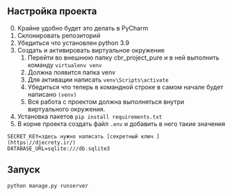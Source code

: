 ## Настройка проекта
0. Крайне удобно будет это делать в PyCharm
1. Склонировать репозиторий
2. Убедиться что установлен python 3.9
3. Создать и активировать виртуальное окружение
   1. Перейти во внешнюю папку cbr_project_pure и в ней выполнить команду 
   `virtualenv venv`
   2. Должна появится папка venv
   3. Для активации написать `venv\Scripts\activate`
   4. Убедиться что теперь в командной строке в самом начале будет написано `(venv)`
   5. Вся работа с проектом должна выполняться внутри виртуального окружения.
4. Установка пакетов `pip install requirements.txt`
5. В корне проекта создать файл `.env` и добавить в него такие значения
```
SECRET_KEY=здесь нужно написать [секретный ключ ](https://djecrety.ir/)
DATABASE_URL=sqlite:///db.sqlite3
```

## Запуск
`python manage.py runserver`